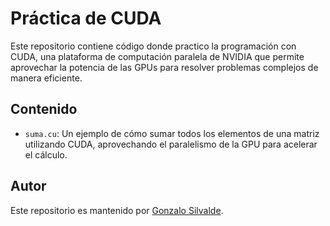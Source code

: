 # Práctica de CUDA

Este repositorio contiene código donde practico la programación con CUDA, una plataforma de computación paralela de NVIDIA que permite aprovechar la potencia de las GPUs para resolver problemas complejos de manera eficiente.

## Contenido
- `suma.cu`: Un ejemplo de cómo sumar todos los elementos de una matriz utilizando CUDA, aprovechando el paralelismo de la GPU para acelerar el cálculo.
## Autor

Este repositorio es mantenido por [Gonzalo Silvalde](https://github.com/Gonzalosilvalde).
